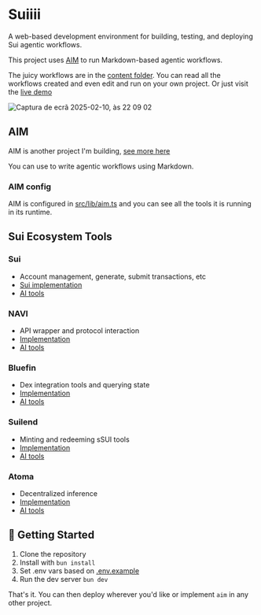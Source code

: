 # Suiiii

A web-based development environment for building, testing, and deploying Sui agentic workflows. 

This project uses [AIM](https://aim.microchipgnu.pt) to run Markdown-based agentic workflows. 

The juicy workflows are in the [content folder](/public/content). You can read all the workflows created and even edit and run on your own project. Or just visit the [live demo](https://sui-aim.vercel.app)

![Captura de ecrã 2025-02-10, às 22 09 02](https://github.com/user-attachments/assets/82786b27-5169-43d0-97a8-6f5eb1e25729)


## AIM

AIM is another project I'm building, [see more here](https://aim.microchipgnu.pt)

You can use to write agentic workflows using Markdown.

### AIM config

AIM is configured in [src/lib/aim.ts](./src/lib/aim.ts) and you can see all the tools it is running in its runtime.

## Sui Ecosystem Tools

### Sui 
- Account management, generate, submit transactions, etc
- [Sui implementation](https://github.com/microchipgnu/sui-aim/tree/main/src/lib/sui)
- [AI tools](https://github.com/microchipgnu/sui-aim/blob/main/src/lib/aim.ts)

### NAVI
- API wrapper and protocol interaction
- [Implementation](https://github.com/microchipgnu/sui-aim/tree/main/src/lib/navi)
- [AI tools](https://github.com/microchipgnu/sui-aim/blob/main/src/lib/aim.ts)

### Bluefin
- Dex integration tools and querying state
- [Implementation](https://github.com/microchipgnu/sui-aim/tree/main/src/lib/bluefin)
- [AI tools](https://github.com/microchipgnu/sui-aim/blob/main/src/lib/aim.ts)

### Suilend
- Minting and redeeming sSUI tools
- [Implementation](https://github.com/microchipgnu/sui-aim/tree/main/src/lib/suilend)
- [AI tools](https://github.com/microchipgnu/sui-aim/blob/main/src/lib/aim.ts)

### Atoma
- Decentralized inference
- [Implementation](https://github.com/microchipgnu/sui-aim/tree/main/src/lib/atoma)
- [AI tools](https://github.com/microchipgnu/sui-aim/blob/main/src/lib/aim.ts)

## 🚀 Getting Started

1. Clone the repository
2. Install with `bun install`
3. Set .env vars based on [.env.example](./.env.example)
4. Run the dev server `bun dev`

That's it. You can then deploy wherever you'd like or implement `aim` in any other project.

